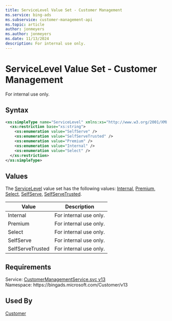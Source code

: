 ```yaml
---
title: ServiceLevel Value Set - Customer Management
ms.service: bing-ads
ms.subservice: customer-management-api
ms.topic: article
author: jonmeyers
ms.author: jonmeyers
ms.date: 11/13/2024
description: For internal use only.
---
```

# ServiceLevel Value Set - Customer Management
For internal use only.

## Syntax
```xml
<xs:simpleType name="ServiceLevel" xmlns:xs="http://www.w3.org/2001/XMLSchema">
  <xs:restriction base="xs:string">
    <xs:enumeration value="SelfServe" />
    <xs:enumeration value="SelfServeTrusted" />
    <xs:enumeration value="Premium" />
    <xs:enumeration value="Internal" />
    <xs:enumeration value="Select" />
  </xs:restriction>
</xs:simpleType>
```

## <a name="values"></a>Values

The [ServiceLevel](servicelevel.md) value set has the following values: [Internal](#internal), [Premium](#premium), [Select](#select), [SelfServe](#selfserve), [SelfServeTrusted](#selfservetrusted).

|Value|Description|
|-----------|---------------|
|<a name="internal"></a>Internal|For internal use only.|
|<a name="premium"></a>Premium|For internal use only.|
|<a name="select"></a>Select|For internal use only.|
|<a name="selfserve"></a>SelfServe|For internal use only.|
|<a name="selfservetrusted"></a>SelfServeTrusted|For internal use only.|

## Requirements
Service: [CustomerManagementService.svc v13](https://clientcenter.api.bingads.microsoft.com/Api/CustomerManagement/v13/CustomerManagementService.svc)  
Namespace: https\://bingads.microsoft.com/Customer/v13  

## Used By
[Customer](customer.md)  
